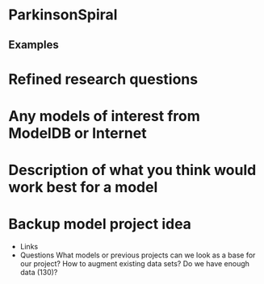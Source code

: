 # ParkinsonSpiral

## Examples

# Refined research questions

# Any models of interest from ModelDB or Internet

# Description of what you think would work best for a model

# Backup model project idea
- Links
- Questions
What models or previous projects can we look as a base for our project? 
How to augment existing data sets? 
Do we have enough data (130)? 
